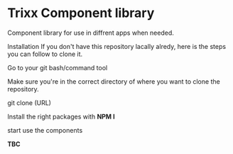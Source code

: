 # Trixx Component library

Component library for use in diffrent apps when needed.

Installation
If you don't have this repository lacally alredy, here is the steps you can follow to clone it.

Go to your git bash/command tool 

Make sure you're in the correct directory of where you want to clone the repository.

git clone (URL)

Install the right packages with **NPM I**

start use the components

**TBC**
